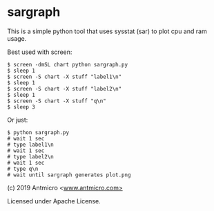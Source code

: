 # sargraph

This is a simple python tool that uses sysstat (sar) to plot cpu and ram usage.

Best used with screen:

```
$ screen -dmSL chart python sargraph.py
$ sleep 1
$ screen -S chart -X stuff "label1\n"
$ sleep 1
$ screen -S chart -X stuff "label2\n"
$ sleep 1
$ screen -S chart -X stuff "q\n"
$ sleep 3
```

Or just:
```
$ python sargraph.py
# wait 1 sec
# type label1\n
# wait 1 sec
# type label2\n
# wait 1 sec
# type q\n
# wait until sargraph generates plot.png
```


(c) 2019 Antmicro <www.antmicro.com>

Licensed under Apache License.
